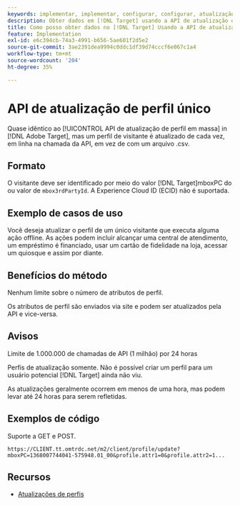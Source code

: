 ```yaml
---
keywords: implementar, implementar, configurar, configurar, atualização de perfil único
description: Obter dados em [!DNL Target] usando a API de atualização de perfil único.
title: Como posso obter dados no [!DNL Target] Usando a API de atualização de perfil único?
feature: Implementation
exl-id: e6c394cb-74a3-4991-b656-5ae601f2d5e2
source-git-commit: 3ae2391dea9994c0ddc1df39d74cccf6e067c1a4
workflow-type: tm+mt
source-wordcount: '204'
ht-degree: 35%

---
```


# API de atualização de perfil único

Quase idêntico ao [!UICONTROL API de atualização de perfil em massa] in [!DNL Adobe Target], mas um perfil de visitante é atualizado de cada vez, em linha na chamada da API, em vez de com um arquivo .csv.

## Formato

O visitante deve ser identificado por meio do valor [!DNL Target]mboxPC do ou valor de `mbox3rdPartyId`. A Experience Cloud ID (ECID) não é suportada.

## Exemplo de casos de uso

Você deseja atualizar o perfil de um único visitante que executa alguma ação offline. As ações podem incluir alcançar uma central de atendimento, um empréstimo é financiado, usar um cartão de fidelidade na loja, acessar um quiosque e assim por diante.

## Benefícios do método

Nenhum limite sobre o número de atributos de perfil.

Os atributos de perfil são enviados via site e podem ser atualizados pela API e vice-versa.

## Avisos

Limite de 1.000.000 de chamadas de API (1 milhão) por 24 horas

Perfis de atualização somente. Não é possível criar um perfil para um usuário potencial [!DNL Target] ainda não viu.

As atualizações geralmente ocorrem em menos de uma hora, mas podem levar até 24 horas para serem refletidas.

## Exemplos de código

Suporte a GET e POST. 

```
https://CLIENT.tt.omtrdc.net/m2/client/profile/update?mboxPC=1368007744041-575948.01_00&profile.attr1=0&profile.attr2=1...
```

## Recursos

* [Atualizações de perfis](https://developers.adobetarget.com/api/#updating-profiles)
